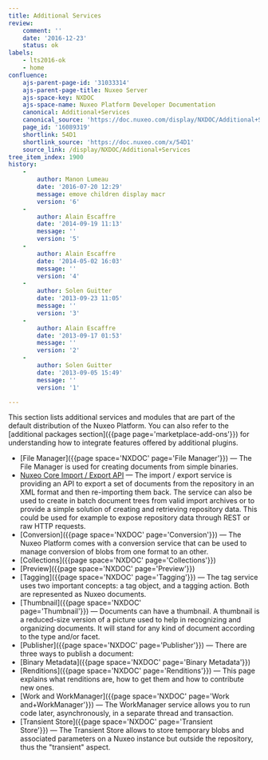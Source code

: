 ```yaml
---
title: Additional Services
review:
    comment: ''
    date: '2016-12-23'
    status: ok
labels:
    - lts2016-ok
    - home
confluence:
    ajs-parent-page-id: '31033314'
    ajs-parent-page-title: Nuxeo Server
    ajs-space-key: NXDOC
    ajs-space-name: Nuxeo Platform Developer Documentation
    canonical: Additional+Services
    canonical_source: 'https://doc.nuxeo.com/display/NXDOC/Additional+Services'
    page_id: '16089319'
    shortlink: 54D1
    shortlink_source: 'https://doc.nuxeo.com/x/54D1'
    source_link: /display/NXDOC/Additional+Services
tree_item_index: 1900
history:
    -
        author: Manon Lumeau
        date: '2016-07-20 12:29'
        message: emove children display macr
        version: '6'
    -
        author: Alain Escaffre
        date: '2014-09-19 11:13'
        message: ''
        version: '5'
    -
        author: Alain Escaffre
        date: '2014-05-02 16:03'
        message: ''
        version: '4'
    -
        author: Solen Guitter
        date: '2013-09-23 11:05'
        message: ''
        version: '3'
    -
        author: Alain Escaffre
        date: '2013-09-17 01:53'
        message: ''
        version: '2'
    -
        author: Solen Guitter
        date: '2013-09-05 15:49'
        message: ''
        version: '1'

---
```

This section lists additional services and modules that are part of the default distribution of the Nuxeo Platform. You can also refer to the [additional packages section]({{page page='marketplace-add-ons'}}) for understanding how to integrate features offered by additional plugins.

*   [File Manager]({{page space='NXDOC' page='File Manager'}})&nbsp;&mdash;&nbsp;<span class="smalltext">The File Manager is used for creating documents from simple binaries.</span>
*   [Nuxeo Core Import / Export API](/pages/viewpage.action?pageId=14257432)&nbsp;&mdash;&nbsp;<span class="smalltext">The import / export service is providing an API to export a set of documents from the repository in an XML format and then re-importing them back. The service can also be used to create in batch document trees from valid import archives or to provide a simple solution of creating and retrieving repository data. This could be used for example to expose repository data through REST or raw HTTP requests.</span>
*   [Conversion]({{page space='NXDOC' page='Conversion'}})&nbsp;&mdash;&nbsp;<span class="smalltext">The Nuxeo Platform comes with a conversion service that can be used to manage conversion of blobs from one format to an other.</span>
*   [Collections]({{page space='NXDOC' page='Collections'}})
*   [Preview]({{page space='NXDOC' page='Preview'}})
*   [Tagging]({{page space='NXDOC' page='Tagging'}})&nbsp;&mdash;&nbsp;<span class="smalltext">The tag service uses two important concepts: a tag object, and a tagging action. Both are represented as Nuxeo documents.</span>
*   [Thumbnail]({{page space='NXDOC' page='Thumbnail'}})&nbsp;&mdash;&nbsp;<span class="smalltext">Documents can have a thumbnail. A thumbnail is a reduced-size version of a picture used to help in recognizing and organizing documents. It will stand for any kind of document according to the type and/or facet.</span>
*   [Publisher]({{page space='NXDOC' page='Publisher'}})&nbsp;&mdash;&nbsp;<span class="smalltext">There are three ways to publish a document:</span>
*   [Binary Metadata]({{page space='NXDOC' page='Binary Metadata'}})
*   [Renditions]({{page space='NXDOC' page='Renditions'}})&nbsp;&mdash;&nbsp;<span class="smalltext">This page explains what renditions are, how to get them and how to contribute new ones.</span>
*   [Work and WorkManager]({{page space='NXDOC' page='Work and+WorkManager'}})&nbsp;&mdash;&nbsp;<span class="smalltext">The WorkManager service allows you to run code later, asynchronously, in a separate thread and transaction.</span>
*   [Transient Store]({{page space='NXDOC' page='Transient Store'}})&nbsp;&mdash;&nbsp;<span class="smalltext">The Transient Store allows to store temporary blobs and associated parameters on a Nuxeo instance but outside the repository, thus the "transient" aspect.</span>
